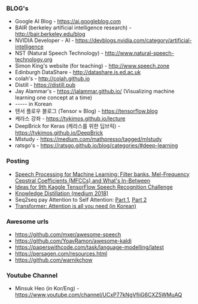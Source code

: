 ### BLOG's
* Google AI Blog - https://ai.googleblog.com 
* BAIR (berkeley artificial intelligence research) - http://bair.berkeley.edu/blog
* NVIDIA Developer - AI - https://devblogs.nvidia.com/category/artificial-intelligence
* NST (Natural Speech Technology) - http://www.natural-speech-technology.org
* Simon King's website (for teaching) - http://www.speech.zone 
* Edinburgh DataShare - http://datashare.is.ed.ac.uk
* colah's - http://colah.github.io 
* Distill - https://distill.pub 
* Jay Alammar's - https://jalammar.github.io/ (Visualizing machine learning one concept at a time)
* ----- in Korean
* 텐서 플로우 블로그 (Tensor ≈ Blog) - https://tensorflow.blog
* 케라스 강좌 - https://tykimos.github.io/lecture 
* DeepBrick for Keras (케라스를 위한 딥브릭) - https://tykimos.github.io/DeepBrick
* Mlstudy - https://medium.com/mathpresso/tagged/mlstudy
* ratsgo's - https://ratsgo.github.io/blog/categories/#deep-learning


### Posting
* [Speech Processing for Machine Learning: Filter banks, Mel-Frequency Cepstral Coefficients (MFCCs) and What's In-Between]( http://haythamfayek.com/2016/04/21/speech-processing-for-machine-learning.html)
* [Ideas for 9th Kaggle TensorFlow Speech Recognition Challenge](http://openresearch.ai/t/ideas-for-9th-kaggle-tensorflow-speech-recognition-challenge/105)
* [Knowledge Distillation (medium 2018)](https://medium.com/neuralmachine/knowledge-distillation-dc241d7c2322)
* Seq2seq pay Attention to Self Attention: [Part 1](https://mc.ai/seq2seq-pay-attention-to-self-attention-part-1/), [Part 2](https://mc.ai/seq2seq-pay-attention-to-self-attention-part-2/)
* [Transformer: Attention is all you need (in Korean)](https://reniew.github.io/43/)

### Awesome urls
* https://github.com/mxer/awesome-speech
* https://github.com/YoavRamon/awesome-kaldi
* https://paperswithcode.com/task/language-modelling/latest
* https://persagen.com/resources.html
* https://github.com/warnikchow

### Youtube Channel
* Minsuk Heo (in Kor/Eng) - https://www.youtube.com/channel/UCxP77kNgVfiiG6CXZ5WMuAQ
